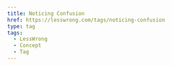 ```yaml
---
title: Noticing Confusion
href: https://lesswrong.com/tags/noticing-confusion
type: tag
tags:
  - LessWrong
  - Concept
  - Tag
---
```


